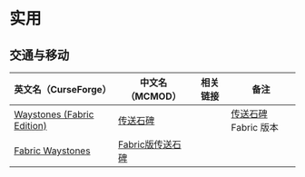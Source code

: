 # 实用

## 交通与移动

| 英文名（CurseForge）                                                                        | 中文名（MCMOD）                                          | 相关链接 | 备注                                                         |
| ------------------------------------------------------------------------------------------- | -------------------------------------------------------- | -------- | ------------------------------------------------------------ |
| [Waystones (Fabric Edition)](https://www.curseforge.com/minecraft/mc-mods/waystones-fabric) | [传送石碑](https://www.mcmod.cn/class/1339.html)         |          | [传送石碑](https://www.mcmod.cn/class/1339.html) Fabric 版本 |
| [Fabric Waystones](https://www.curseforge.com/minecraft/mc-mods/fabric-waystones)           | [Fabric版传送石碑](https://www.mcmod.cn/class/4333.html) |          |                                                              |
